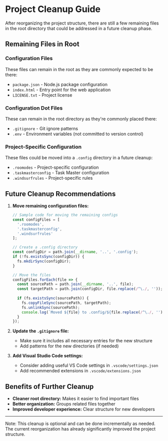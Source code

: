 # Project Cleanup Guide

After reorganizing the project structure, there are still a few remaining files in the root directory that could be addressed in a future cleanup phase.

## Remaining Files in Root

### Configuration Files
These files can remain in the root as they are commonly expected to be there:
- `package.json` - Node.js package configuration
- `index.html` - Entry point for the web application
- `LICENSE.txt` - Project license

### Configuration Dot Files
These can remain in the root directory as they're commonly placed there:
- `.gitignore` - Git ignore patterns
- `.env` - Environment variables (not committed to version control)

### Project-Specific Configuration
These files could be moved into a `.config` directory in a future cleanup:
- `.roomodes` - Project-specific configuration
- `.taskmasterconfig` - Task Master configuration
- `.windsurfrules` - Project-specific rules

## Future Cleanup Recommendations

1. **Move remaining configuration files:**
   ```javascript
   // Sample code for moving the remaining configs
   const configFiles = [
     '.roomodes',
     '.taskmasterconfig',
     '.windsurfrules'
   ];
   
   // Create a .config directory
   const configDir = path.join(__dirname, '..', '.config');
   if (!fs.existsSync(configDir)) {
     fs.mkdirSync(configDir);
   }
   
   // Move the files
   configFiles.forEach(file => {
     const sourcePath = path.join(__dirname, '..', file);
     const targetPath = path.join(configDir, file.replace(/^\./, ''));
     
     if (fs.existsSync(sourcePath)) {
       fs.copyFileSync(sourcePath, targetPath);
       fs.unlinkSync(sourcePath);
       console.log(`Moved ${file} to .config/${file.replace(/^\./, '')}`);
     }
   });
   ```

2. **Update the `.gitignore` file:**
   - Make sure it includes all necessary entries for the new structure
   - Add patterns for the new directories (if needed)

3. **Add Visual Studio Code settings:**
   - Consider adding useful VS Code settings in `.vscode/settings.json`
   - Add recommended extensions in `.vscode/extensions.json`

## Benefits of Further Cleanup

- **Cleaner root directory:** Makes it easier to find important files
- **Better organization:** Groups related files together
- **Improved developer experience:** Clear structure for new developers

---

Note: This cleanup is optional and can be done incrementally as needed. The current reorganization has already significantly improved the project structure. 